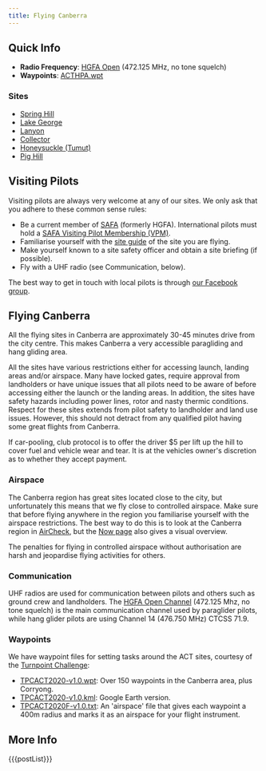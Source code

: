 ```yaml
---
title: Flying Canberra
---
```


## Quick Info

- **Radio Frequency**: [HGFA Open](https://www.safa.asn.au/resources/HGFA_UHF_Radio_Channel.pdf) (472.125 MHz, no tone squelch)
- **Waypoints**: <a href='/files/waypoints/ACTHPA.wpt' download>ACTHPA.wpt</a>

### Sites

- [Spring Hill]
- [Lake George]
- [Lanyon]
- [Collector]
- [Honeysuckle (Tumut)]
- [Pig Hill]

## Visiting Pilots

Visiting pilots are always very welcome at any of our sites.
We only ask that you adhere to these common sense rules:

- Be a current member of [SAFA] (formerly HGFA). International pilots must hold a [SAFA Visiting Pilot Membership (VPM)].
- Familiarise yourself with the [site guide](http://acthpa.org/info/sites/) of the site you are flying.
- Make yourself known to a site safety officer and obtain a site briefing (if possible).
- Fly with a UHF radio (see Communication, below).

The best way to get in touch with local pilots is through [our Facebook group].

## Flying Canberra

All the flying sites in Canberra are approximately 30-45 minutes drive from the city centre. This makes Canberra a very accessible paragliding and hang gliding area.

All the sites have various restrictions either for accessing launch, landing areas and/or airspace.
Many have locked gates, require approval from landholders or have unique issues that all pilots need to be aware of before accessing either the launch or the landing areas.
In addition, the sites have safety hazards including power lines, rotor and nasty thermic conditions.
Respect for these sites extends from pilot safety to landholder and land use issues.
However, this should not detract from any qualified pilot having some great flights from Canberra. 

If car-pooling, club protocol is to offer the driver $5 per lift up the hill to cover fuel and vehicle wear and tear.
It is at the vehicles owner's discretion as to whether they accept payment.

### Airspace

The Canberra region has great sites located close to the city, but unfortunately this means that we fly close to controlled airspace.
Make sure that before flying anywhere in the region you familiarise yourself with the airspace restrictions.
The best way to do this is to look at the Canberra region in [AirCheck](http://xcaustralia.org/aircheck/aircheck.php), but the [Now page](/now) also gives a visual overview.

The penalties for flying in controlled airspace without authorisation are harsh and jeopardise flying activities for others.

### Communication

UHF radios are used for communication between pilots and others such as ground crew and landholders.
The [HGFA Open Channel](http://www.safa.asn.au/resources/HGFA_UHF_Radio_Channel.pdf) (472.125 Mhz, no tone squelch) is the main communication channel used by paraglider pilots, while hang glider pilots are using Channel 14 (476.750 MHz) CTCSS 71.9.

### Waypoints

We have waypoint files for setting tasks around the ACT sites, courtesy of the [Turnpoint Challenge](/events/turnpoint-challenge-2020):

- <a href='/files/waypoints/TPCACT2020-v1.0.wpt' download>TPCACT2020-v1.0.wpt</a>: Over 150 waypoints in the Canberra area, plus Corryong.
- <a href='/files/waypoints/TPCACT2020-v1.0.kml' download>TPCACT2020-v1.0.kml</a>: Google Earth version.
- <a href='/files/waypoints/TPCACT2020F-v1.0.txt' download>TPCACT2020F-v1.0.txt</a>: An 'airspace' file that gives each waypoint a 400m radius and marks it as an airspace for your flight instrument.

## More Info

{{{postList}}}

[Spring Hill]: https://siteguide.org.au/Sites/Spring%20Hill.html
[Lake George]: https://siteguide.org.au/Sites/Lake%20George%20(South%20Launch).html
[Lanyon]: https://siteguide.org.au/Sites/Lanyon.html
[Collector]: https://siteguide.org.au/Sites/Lake%20George%20(Collector).html
[Honeysuckle (Tumut)]: https://siteguide.org.au/Sites/Honeysuckle.html
[Pig Hill]: https://siteguide.org.au/Sites/Pig%20Hill.html
[SAFA]: https://www.safa.asn.au
[SAFA Visiting Pilot Membership (VPM)]: https://www.safa.asn.au/visiting-international-pilots
[our Facebook group]: https://www.facebook.com/groups/acthpa

